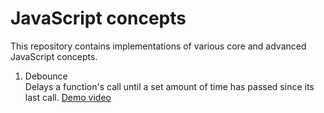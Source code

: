 # JavaScript concepts

This repository contains implementations of various core and advanced JavaScript concepts.

1. Debounce  
   Delays a function's call until a set amount of time has passed since its last call.
   [Demo video](https://github.com/vmanidev/javascript-concepts/blob/9cfa0175de956dc6155d8b22b209e0e77f98aa1b/demo/debounce.mov)
